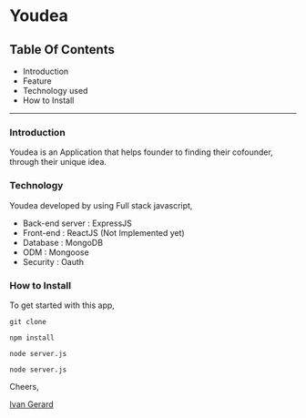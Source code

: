 Youdea
==============================================
Table Of Contents
-----------------
* Introduction
* Feature
* Technology used
* How to Install

* * * * * * * * * * * * * * * * * * * * * * * * * * * * * * * *
### Introduction
Youdea is an Application that helps founder to finding their cofounder, through their unique idea.

### Technology
Youdea developed by using Full stack javascript,
* Back-end server : ExpressJS
* Front-end : ReactJS (Not Implemented yet)
* Database : MongoDB
* ODM : Mongoose
* Security : Oauth


### How to Install
To get started with this app,
```
git clone
```
```
npm install
```
```
node server.js
```
```
node server.js
```

Cheers,

[Ivan Gerard](http://ivangerard.com)
